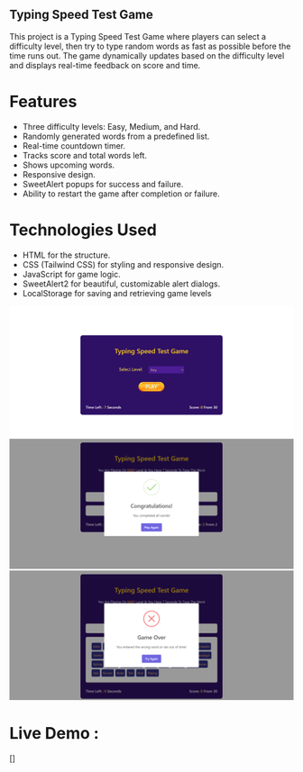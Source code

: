 ## Typing Speed Test Game

This project is a Typing Speed Test Game where players can select a difficulty level, then try to type random words as fast as possible before the time runs out. The game dynamically updates based on the difficulty level and displays real-time feedback on score and time.

# Features

- Three difficulty levels: Easy, Medium, and Hard.
- Randomly generated words from a predefined list.
- Real-time countdown timer.
- Tracks score and total words left.
- Shows upcoming words.
- Responsive design.
- SweetAlert popups for success and failure.
- Ability to restart the game after completion or failure.

# Technologies Used

- HTML for the structure.
- CSS (Tailwind CSS) for styling and responsive design.
- JavaScript for game logic.
- SweetAlert2 for beautiful, customizable alert dialogs.
- LocalStorage for saving and retrieving game levels

![preview img](./assets/Typing-Speed-Test-Game.png)
![preview img](./assets/preview-goodState.png)
![preview img](./assets/preview-failedState.png)

# Live Demo :

[]
